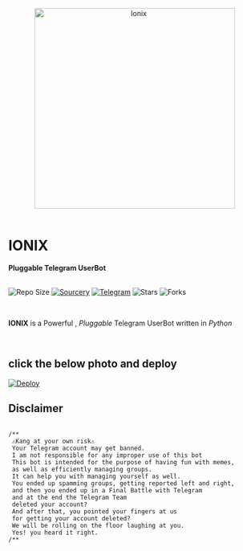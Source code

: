  


<p align="center">
    <a href="https://github.com/Ion-cell/IoniX"><img src="https://telegra.ph/file/b26037ba02e7f7fb87706.jpg" alt="Ionix" width=400px></a>
    <br>
    <br>
</p>

<h1>IONIX</h1>
<b>Pluggable Telegram UserBot</b>
<br>
<br>

![Repo Size](https://img.shields.io/github/repo-size/ion-cell/ionix)
[![Sourcery](https://img.shields.io/badge/Sourcery-enabled-brightgreen)](https://sourcery.ai)
[![Telegram](https://img.shields.io/badge/Support%20Group-Telegram-blue)](https://t.me/ionix-support-official)
![Stars](https://img.shields.io/github/stars/ion-cell/ioniX)
![Forks](https://img.shields.io/github/forks/ion-cell/ionix)



<br>

 **IONIX** is a Powerful , _Pluggable_ Telegram UserBot written in _Python_ 
<br>

<br>

## click the below photo and deploy

[![Deploy](https://telegra.ph/file/18cea3a9a7d9b3261dc1a.jpg)](https://heroku.com/deploy)




## Disclaimer

                
   ```

/**
    ⚠️Kang at your own risk⚠️          
    Your Telegram account may get banned.
    I am not responsible for any improper use of this bot
    This bot is intended for the purpose of having fun with memes,
    as well as efficiently managing groups.
    It can help you with managing yourself as well.
    You ended up spamming groups, getting reported left and right,
    and then you ended up in a Final Battle with Telegram
    and at the end the Telegram Team
    deleted your account?
    And after that, you pointed your fingers at us
    for getting your account deleted?
    We will be rolling on the floor laughing at you.
    Yes! you heard it right.
/**






